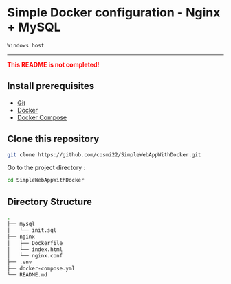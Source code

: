 # Simple Docker configuration - Nginx + MySQL
`Windows host`
___

<strong style="color:red;">This README is not completed! </strong>


## Install prerequisites

* [Git](https://git-scm.com/downloads)
* [Docker](https://docs.docker.com/engine/installation/)
* [Docker Compose](https://docs.docker.com/compose/install/)

## Clone this repository

```sh
git clone https://github.com/cosmi22/SimpleWebAppWithDocker.git
```

Go to the project directory :

```sh
cd SimpleWebAppWithDocker
```

## Directory Structure

```sh
.
├── mysql
│   └── init.sql
├── nginx
│   ├── Dockerfile
│   └── index.html
│   └── nginx.conf
├── .env
├── docker-compose.yml
└── README.md

```

